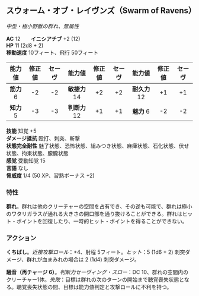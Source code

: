 ## スウォーム・オブ・レイヴンズ（Swarm of Ravens）
*中型・極小野獣の群れ、無属性*

**AC** 12　　**イニシアチブ** +2 (12)  
**HP** 11 (2d8 + 2)  
**移動速度** 10フィート、飛行 50フィート

| 能力値 | 修正値 | セーヴ | 能力値 | 修正値 | セーヴ | 能力値 | 修正値 | セーヴ |
|:---:|:---:|:---:|:---:|:---:|:---:|:---:|:---:|:---:|
| **筋力** 6 | -2 | -2 | **敏捷力** 14 | +2 | +2 | **耐久力** 12 | +1 | +1 |
| **知力** 5 | -3 | -3 | **判断力** 12 | +1 | +1 | **魅力** 6 | -2 | -2 |

**技能** 知覚 +5  
**ダメージ抵抗** 殴打、刺突、斬撃  
**状態完全耐性** 魅了状態、恐怖状態、組みつき状態、麻痺状態、石化状態、伏せ状態、拘束状態、朦朧状態  
**感覚** 受動知覚 15  
**言語** なし  
**脅威度** 1/4 (50 XP、習熟ボーナス +2)

### 特性
**群れ**。群れは他のクリーチャーの空間を占有でき、その逆も可能で、群れは極小のワタリガラスが通れる大きさの開口部を通り抜けることができる。群れはヒット・ポイントを回復したり、一時的ヒット・ポイントを得ることができない。

### アクション
**くちばし**。*近接攻撃ロール*：+4、射程 5フィート。*ヒット*：5 (1d6 + 2) 刺突ダメージ、群れが血まみれの場合は 2 (1d4) 刺突ダメージ。

**騒音（再チャージ 6）**。*判断力セーヴィング・スロー*：DC 10、群れの空間内のクリーチャー1体。*失敗*：目標は群れの次のターンの開始まで聴覚喪失状態となる。聴覚喪失状態の間、目標は能力値判定と攻撃ロールに不利を持つ。